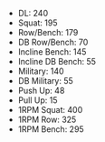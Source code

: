 * DL: 240
*  Squat: 195
*  Row/Bench: 179
*  DB Row/Bench: 70
*  Incline Bench: 145
*  Incline DB Bench: 55
*  Military: 140
*  DB Military: 55
*  Push Up: 48
*  Pull Up: 15
*  1RPM Squat: 400
*  1RPM Row: 325
*  1RPM Bench: 295
